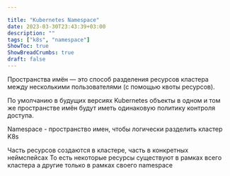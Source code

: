 ```yaml
---

title: "Kubernetes Namespace"
date: 2023-03-30T23:43:39+03:00
description: ""
tags: ["k8s", "namespace"]
ShowToc: true
ShowBreadCrumbs: true
draft: false
---
```


Пространства имён — это способ разделения ресурсов кластера между несколькими пользователями (с помощью квоты ресурсов).

По умолчанию в будущих версиях Kubernetes объекты в одном и том же пространстве имён будут иметь одинаковую политику контроля доступа.

Namespace - пространство имен, чтобы логически разделить кластер K8s

Часть ресурсов создаются в кластере, часть в конкретных неймспейсах
То есть некоторые ресурсы существуют в рамках всего кластера а другие только в рамках своего namespace
